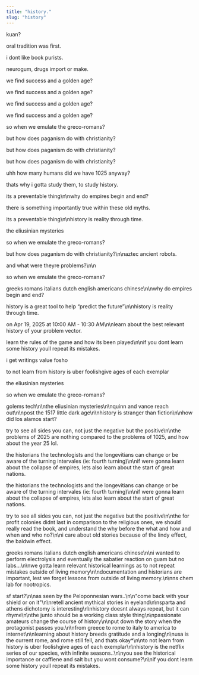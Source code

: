 ```yaml
---
title: "history."
slug: "history"
---
```


kuan?

oral tradition was first.

i dont like book purists.

neurogum, drugs import or make.

we find success and a golden age?

we find success and a golden age?

we find success and a golden age?

we find success and a golden age?

so when we emulate the greco-romans?

but how does paganism do with christianity?

but how does paganism do with christianity?

but how does paganism do with christianity?

uhh how many humans did we have 1025 anyway?

thats why i gotta study them, to study history.

its a preventable thing\n\nwhy do empires begin and end?

there is something importantly true within these old myths.

its a preventable thing\n\nhistory is reality through time.

the eliusinian mysteries

so when we emulate the greco-romans?

but how does paganism do with christianity?\n\naztec ancient robots.

and what were theyre problems?\n\n

so when we emulate the greco-romans?

greeks romans italians dutch english americans chinese\n\nwhy do empires begin and end?

history is a great tool to help “predict the future”\n\nhistory is reality through time.

on Apr 19, 2025 at 10:00 AM - 10:30 AM\n\nlearn about the best relevant history of your problem vector.

learn the rules of the game and how its been played\n\nif you dont learn some history youll repeat its mistakes.

i get writings value fosho

to not learn from history is uber foolishgive ages of each exemplar

the eliusinian mysteries

so when we emulate the greco-romans?

golems tech\n\nthe eliusinian mysteries\n\nquinn and vance reach out\n\npost the 1517 little dark age\n\nhistory is stranger than fiction\n\nhow did los alamos start?

try to see all sides you can, not just the negative but the positive\n\nthe problems of 2025 are nothing compared to the problems of 1025, and how about the year 25 lol.

the historians the technologists and the longevitians can change or be aware of the turning intervales (ie: fourth turning)\n\nif were gonna learn about the collapse of empires, lets also learn about the start of great nations.

the historians the technologists and the longevitians can change or be aware of the turning intervales (ie: fourth turning)\n\nif were gonna learn about the collapse of empires, lets also learn about the start of great nations.

try to see all sides you can, not just the negative but the positive\n\nthe for profit colonies didnt last in comparison to the religious ones, we should really read the book, and understand the why before the what and how and when and who no?\n\ni care about old stories because of the lindy effect, the baldwin effect.

greeks romans italians dutch english americans chinese\n\ni wanted to perform electrolysis and eventually the sabatier reaction on guam but no labs…\n\nwe gotta learn relevant historical learnings as to not repeat mistakes outside of living memory\n\ndocumentation and historians are important, lest we forget lessons from outside of living memory.\n\nns chem lab for nootropics.

sf start?\n\nas seen by the Peloponnesian wars..\n\n"come back with your shield or on it"\n\nretell ancient mythical stories in eyeland\n\nsparta and athens dichotomy is interesting\n\nhistory doesnt always repeat, but it can rhyme\n\nthe junto should be a working class style thing\n\npassionate amateurs change the course of history\n\nput down the story when the protagonist passes you.\n\nfrom greece to rome to italy to america to internet\n\nlearning about history breeds gratitude and a longing\n\nusa is the current rome, and rome still fell, and thats okay*\n\nto not learn from history is uber foolishgive ages of each exemplar\n\nhistory is the netflix series of our species, with infinite seasons..\n\nyou see the historical importance or caffiene and salt but you wont consume?\n\nif you dont learn some history youll repeat its mistakes.
